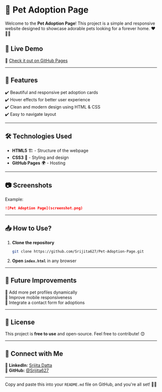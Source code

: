 # 🐾 Pet Adoption Page  

Welcome to the **Pet Adoption Page**! This project is a simple and responsive website designed to showcase adorable pets looking for a forever home. ❤️🐶🐱  

## 🚀 Live Demo  
🔗 [Check it out on GitHub Pages](https://srijita627.github.io/Pet-Adoption-Page/)  

---

## 📌 Features  
✔️ Beautiful and responsive pet adoption cards  
✔️ Hover effects for better user experience  
✔️ Clean and modern design using HTML & CSS  
✔️ Easy to navigate layout  

---

## 🛠️ Technologies Used  
- **HTML5** 🏗️ - Structure of the webpage  
- **CSS3** 🎨 - Styling and design  
- **GitHub Pages** 🌍 - Hosting  

---

## 📷 Screenshots  
  Example:  
```md
![Pet Adoption Page](screenshot.png)
```  

---

## 📥 How to Use?  
1. **Clone the repository**  
   ```sh
   git clone https://github.com/Srijita627/Pet-Adoption-Page.git
   ```
2. **Open `index.html`** in any browser  

---

## 📌 Future Improvements  
🔹 Add more pet profiles dynamically  
🔹 Improve mobile responsiveness  
🔹 Integrate a contact form for adoptions  

---

## 📜 License  
This project is **free to use** and open-source. Feel free to contribute! 😊  

---

## 💌 Connect with Me  
🔗 **LinkedIn:** [Srijita Datta](https://www.linkedin.com/in/srijita-datta-b06313318/)  
🔗 **GitHub:** [@Srijita627](https://github.com/Srijita627)  

---

Copy and paste this into your `README.md` file on GitHub, and you're all set! 🚀🔥
